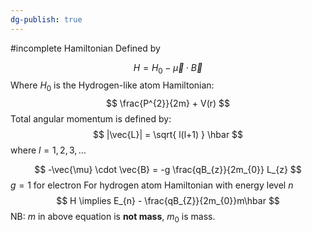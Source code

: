 ```yaml
---
dg-publish: true
---
```

#incomplete 
Hamiltonian Defined by 

$$
H = H_{0} -\vec{\mu} \cdot \vec{B}
$$
Where $H_{0}$ is the Hydrogen-like atom Hamiltonian:
$$
\frac{P^{2}}{2m} + V(r)
$$
Total angular momentum is defined by: 
$$
|\vec{L}| = \sqrt{ l(l+1) } \hbar
$$
where $l=1,2,3,\dots$

$$
-\vec{\mu} \cdot \vec{B} = -g \frac{qB_{z}}{2m_{0}} L_{z} 
$$
$g=1$ for electron
For hydrogen atom Hamiltonian with energy level $n$
$$
H \implies E_{n} - \frac{qB_{Z}}{2m_{0}}m\hbar
$$
	NB: $m$ in above equation is **not mass**, $m_{0}$ is mass. 
